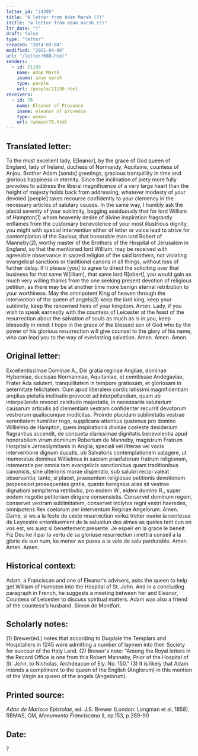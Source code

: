 ```yaml
---
letter_id: "24395"
title: "A letter from Adam Marsh (?)"
ititle: "a letter from adam marsh (?)"
ltr_date: "?"
draft: false
type: "letter"
created: "2014-03-04"
modified: "2021-04-06"
url: "/letter/688.html"
senders:
  - id: 21199
    name: Adam Marsh
    iname: adam marsh
    type: people
    url: /people/21199.html
receivers:
  - id: 76
    name: Eleanor of Provence
    iname: eleanor of provence
    type: woman
    url: /woman/76.html
---
```

<h2> Translated letter:</h2>To the most excellent lady, E[leanor], by the grace of God queen of England, lady of Ireland, duchess of Normandy, Aquitaine, countess of Anjou, Brother Adam [sends] greetings, gracious tranquillity in time and glorious happiness in eternity.
Since the inclination of piety more fully provokes to address the liberal magnificence of a very large heart than the height of majesty holds back from addressing, whatever modesty of your devoted [people] takes recourse confidently to your clemency in the necessary articles of salutary causes.  In the same way, I humbly ask the placid serenity of your sublimity, begging assiduously that for lord William of Hampton(1) whom heavenly desire of divine inspiration fragrantly enflames from the customary benevolence of your most illustrious dignity, you might with special intervention either of letter or voice lead to strive for contemplation of the Saviour, that honorable man lord Robert of Manneby(2), worthy master of the Brothers of the Hospital of Jerusalem in England, so that the mentioned lord William, may be received with agreeable observance in sacred religion of the said brothers, not violating evangelical sanctions or traditional canons in all things, without loss of further delay.  If it please [you] to agree to direct the soliciting over that business for that same W[illiam], that same lord R[obert], you would gain as much very willing thanks from the one seeking present devotion of religious petition, as there may be at another time more benign eternal retribution to your worthiness.
May the omnipotent King of heaven through the intervention of the queen of angels(3) keep the lord king, keep your sublimity, keep the renowned heirs of your kingdom.  Amen.
Lady, if you wish to speak earnestly with the countess of Leicester at the feast of the resurrection about the salvation of souls as much as is in you, keep blessedly in mind:  I hope in the grace of the blessed son of God who by the power of his glorious resurrection will give counsel to the glory of his name, who can lead you to the way of everlasting salvation.  Amen.  Amen.  Amen.
<h2 class="mt-4"> Original letter:</h2>Excellentissimae Dominae A., Dei gratia reginae Angliae, dominae Hyberniae, ducissae Normanniae, Aquitaniae, et comitissae Andegaviae, Frater Ada salutem, tranqullitatem in tempore gratiosam, et gloriosam in aeternitate felicitatem.
Cum apud liberalem cordis latissimi magnificentiam amplius pietatis inclinatio provocet ad interpellandum, quam ab interpellando revocet celsitudo majestatis, in necessariis salutarium causarum articulis ad clementiam vestram confidenter recurrit devotorum vestrorum qualiscunque modicitas.  Proinde placidam sublimitatis vestrae serenitatem humiliter rogo, supplicans attentius quatenus pro domino Willielmo de Hampton, quem inspirationis divinae coeleste desiderium flagrantius accendit, de consueta clarissimae dignitatis benevolentia apud honorabilem virum dominum Robertum de Manneby, magistrum Fratrum Hospitalis Jerosolymitanis in Anglia, speciali vel litterae vel vocis interventione dignum ducatis, ob Salvatoris contemplationem satagere, ut memoratus dominus Willielmus in sacram praefatorum fratrum religionem, intemeratis per omnia tam evangelicis sanctionibus quam traditionibus canonicis, sine ulterioris morae dispendio, sub salubri recipi valeat observantia; tanto, si placet, praesentem religiosae petitionis devotionem propensiori prosequentes gratia, quanto benignius alias sit vestrae dignationi sempiterna retributio, pro eodem W., eidem domino R., super eodem negotio petitoriam dirigere consensistis.
Conservet dominum regem, conservet vestram sublimitatem, conservet inclytos regni vestri haeredes, omnipotens Rex coelorum per interventum Reginae Angelorum.  Amen.
Dame, si ws a la feste de ceste resurrectiun voilez treiter oueke la contesse de Leycestre ententiuement de la saluatiun des almes as queles tant cun en vos est, ws auez si benettement presente:  Je espeir en la grace le beneit Fiz Deu ke il par la vertu de sa gloriuse resurrectiun i mettra conseil a la glorie de sun num, ke mener ws pusse a la veie de salu pardurable.  Amen.  Amen.  Amen.
<h2 class="mt-4"> Historical context:</h2>Adam, a Franciscan and one of Eleanor's advisers, asks the queen to help get William of Hampton into the Hospital of St. John.  And in a concluding paragraph in French, he suggests a meeting between her and Eleanor, Countess of Leicester to discuss spiritual matters.  Adam was also a friend of the countess's husband, Simon de Montfort.
<h2 class="mt-4"> Scholarly notes:</h2>(1) Brewer(ed.) notes that according to Dugdale the Templars and Hospitallers in 1245 were admitting a number of laymen into their Society for succour of the Holy Land.
(2) Brewer's note:  "Among the Royal letters in the Record Office is one from this Robert Manneby, Prior of the Hospital of St. John, to Nicholas, Archdeacon of Ely. No. 150."
(3) It is likely that Adam intends a compliment to the queen of the English (Anglorum) in this mention of the Virgin as queen of the angels (Angelorum).
<h2 class="mt-4"> Printed source:</h2><p><em>Adae de Marisco Epistolae</em>, ed. J.S. Brewer (London: Longman et al, 1858), RBMAS, CM, <em>Monumenta Franciscana</em> II, ep.153, p.289-90</p><h2 class="mt-4"> Date:</h2>?